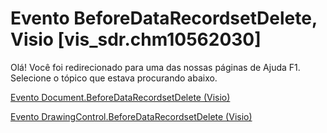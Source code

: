 
# Evento BeforeDataRecordsetDelete, Visio [vis_sdr.chm10562030]

Olá! Você foi redirecionado para uma das nossas páginas de Ajuda F1. Selecione o tópico que estava procurando abaixo.

[Evento Document.BeforeDataRecordsetDelete (Visio)](http://msdn.microsoft.com/library/6d9d8570-bdfd-0762-4531-116589203bed%28Office.15%29.aspx)

[Evento DrawingControl.BeforeDataRecordsetDelete (Visio)](http://msdn.microsoft.com/library/70e30b15-6254-b12b-6f46-ce1f7ae07140%28Office.15%29.aspx)


